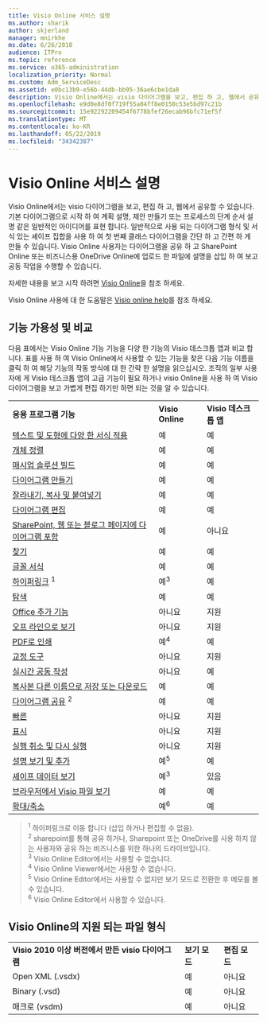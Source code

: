 ```yaml
---
title: Visio Online 서비스 설명
ms.author: sharik
author: skjerland
manager: mnirkhe
ms.date: 6/26/2018
audience: ITPro
ms.topic: reference
ms.service: o365-administration
localization_priority: Normal
ms.custom: Adm_ServiceDesc
ms.assetid: e0bc13b9-e56b-44db-bb95-36ae6cbe1da8
description: Visio Online에서는 visio 다이어그램을 보고, 편집 하 고, 웹에서 공유할 수 있습니다. 기본 다이어그램으로 시작 하 여 계획 설명, 제안 만들기 또는 프로세스의 단계 순서 설명 같은 일반적인 아이디어를 표현 합니다. 일반적으로 사용 되는 다이어그램 형식 및 서식 있는 셰이프 집합을 사용 하 여 첫 번째 클래스 다이어그램을 간단 하 고 간편 하 게 만들 수 있습니다. Visio Online 사용자는 다이어그램을 공유 하 고 SharePoint Online 또는 비즈니스용 OneDrive Online에 업로드 한 파일에 설명을 삽입 하 여 보고 공동 작업을 수행할 수 있습니다.
ms.openlocfilehash: e9d0e8df0f719f55a04ff8e0150c53e5bd97c21b
ms.sourcegitcommit: 15e92292209454f6778bfef26ecab96bfc71ef5f
ms.translationtype: MT
ms.contentlocale: ko-KR
ms.lasthandoff: 05/22/2019
ms.locfileid: "34342387"
---
```

# <a name="visio-online-service-description"></a>Visio Online 서비스 설명

Visio Online에서는 visio 다이어그램을 보고, 편집 하 고, 웹에서 공유할 수 있습니다. 기본 다이어그램으로 시작 하 여 계획 설명, 제안 만들기 또는 프로세스의 단계 순서 설명 같은 일반적인 아이디어를 표현 합니다. 일반적으로 사용 되는 다이어그램 형식 및 서식 있는 셰이프 집합을 사용 하 여 첫 번째 클래스 다이어그램을 간단 하 고 간편 하 게 만들 수 있습니다. Visio Online 사용자는 다이어그램을 공유 하 고 SharePoint Online 또는 비즈니스용 OneDrive Online에 업로드 한 파일에 설명을 삽입 하 여 보고 공동 작업을 수행할 수 있습니다.
  
자세한 내용을 보고 시작 하려면 [Visio Online](https://products.office.com/en-US/visio/visio-online)을 참조 하세요.
  
Visio Online 사용에 대 한 도움말은 [Visio online help](https://go.microsoft.com/fwlink/?linkid=855982)를 참조 하세요.
  
## <a name="feature-availability-and-comparison"></a>기능 가용성 및 비교

다음 표에서는 Visio Online 기능 기능을 다양 한 기능의 Visio 데스크톱 앱과 비교 합니다. 표를 사용 하 여 Visio Online에서 사용할 수 있는 기능을 찾은 다음 기능 이름을 클릭 하 여 해당 기능의 작동 방식에 대 한 간략 한 설명을 읽으십시오. 조직의 일부 사용자에 게 Visio 데스크톱 앱의 고급 기능이 필요 하거나 visio Online을 사용 하 여 Visio 다이어그램을 보고 가볍게 편집 하기만 하면 되는 것을 알 수 있습니다. 
  
||||
|:-----|:-----|:-----|
|**응용 프로그램 기능** <br/> |**Visio Online** <br/> |**Visio 데스크톱 앱** <br/> |
|[텍스트 및 도형에 다양 한 서식 적용](visio-online.md#BM_1) <br/> |예  <br/> |예  <br/> |
|[개체 정렬](visio-online.md#BM_2) <br/> |예  <br/> |예  <br/> |
|[매시업 솔루션 빌드](visio-online.md#BM_3) <br/> |예  <br/> |예  <br/> |
|[다이어그램 만들기](visio-online.md#BM_4) <br/> |예  <br/> |예  <br/> |
|[잘라내기, 복사 및 붙여넣기](visio-online.md#BM_5) <br/> |예  <br/> |예  <br/> |
|[다이어그램 편집](visio-online.md#BM_6) <br/> |예  <br/> |예  <br/> |
|[SharePoint, 웹 또는 블로그 페이지에 다이어그램 포함](visio-online.md#BM_7) <br/> |예  <br/> |아니요  <br/> |
|[찾기](visio-online.md#BM_8) <br/> |예  <br/> |예  <br/> |
|[글꼴 서식](visio-online.md#BM_9) <br/> |예  <br/> |예  <br/> |
|[하이퍼링크](visio-online.md#BM_10) <sup>1</sup> <br/> |예<sup>3</sup> <br/> |예  <br/> |
|[탐색](visio-online.md#BM_11) <br/> |예  <br/> |예  <br/> |
|[Office 추가 기능](visio-online.md#BM_12) <br/> |아니요  <br/> |지원  <br/> |
|[오프 라인으로 보기](visio-online.md#BM_13) <br/> |아니요  <br/> |지원  <br/> |
|[PDF로 인쇄](visio-online.md#BM_14) <br/> |예<sup>4</sup> <br/> |예  <br/> |
|[교정 도구](visio-online.md#BM_15) <br/> |아니요  <br/> |지원  <br/> |
|[실시간 공동 작성](visio-online.md#BM_16) <br/> |아니요  <br/> |예  <br/> |
|[복사본 다른 이름으로 저장 또는 다운로드](visio-online.md#BM_17) <br/> |예  <br/> |예  <br/> |
|[다이어그램 공유](visio-online.md#BM_18) <sup>2</sup> <br/> |예  <br/> |예  <br/> |
|[빠른](visio-online.md#BM_19) <br/> |아니요  <br/> |지원  <br/> |
|[표시](visio-online.md#BM_20) <br/> |아니요  <br/> |지원  <br/> |
|[실행 취소 및 다시 실행](visio-online.md#BM_21) <br/> |아니요  <br/> |지원  <br/> |
|[설명 보기 및 추가](visio-online.md#BM_22) <br/> |예<sup>5</sup> <br/> |예  <br/> |
|[셰이프 데이터 보기](visio-online.md#BM_23) <br/> |예<sup>3</sup> <br/> |있음  <br/> |
|[브라우저에서 Visio 파일 보기](visio-online.md#BM_24) <br/> |예  <br/> |예  <br/> |
|[확대/축소](visio-online.md#BM_25) <br/> |예<sup>6</sup> <br/> |예  <br/> |
   
> <sup>1</sup> 하이퍼링크로 이동 합니다 (삽입 하거나 편집할 수 없음). 
<br/><sup>2</sup> sharepoint를 통해 공유 하거나, Sharepoint 또는 OneDrive를 사용 하지 않는 사용자와 공유 하는 비즈니스를 위한 하나의 드라이브입니다. 
<br/> <sup>3</sup> Visio Online Editor에서는 사용할 수 없습니다.
<br/><sup>4</sup> Visio Online Viewer에서는 사용할 수 없습니다. 
<br/><sup>5</sup> Visio Online Editor에서는 사용할 수 없지만 보기 모드로 전환한 후 메모를 볼 수 있습니다. 
<br/><sup>6</sup> Visio Online Editor에서 사용할 수 있습니다. 
  
## <a name="supported-file-types-in-visio-online"></a>Visio Online의 지원 되는 파일 형식

||||
|:-----|:-----|:-----|
|**Visio 2010 이상 버전에서 만든 visio 다이어그램** <br/> |**보기 모드** <br/> |**편집 모드** <br/> |
|Open XML (.vsdx)  <br/> |예  <br/> |아니요  <br/> |
|Binary (.vsd)  <br/> |예  <br/> |아니요  <br/> |
|매크로 (vsdm)  <br/> |예  <br/> |아니요  <br/> |
   

